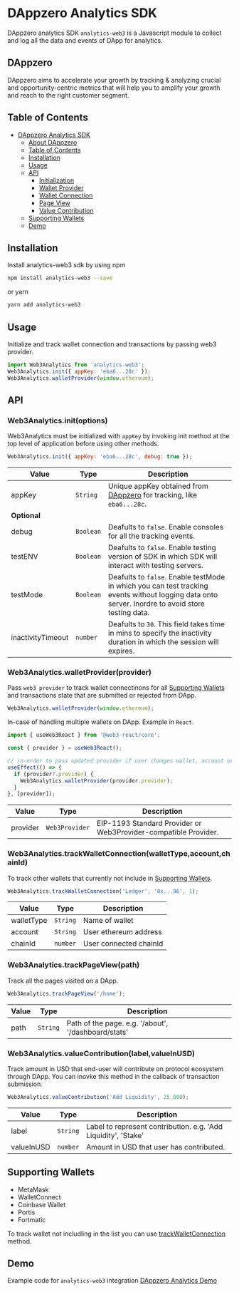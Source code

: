 # DAppzero Analytics SDK

DAppzero analytics SDK `analytics-web3` is a Javascript module to collect and log all the data and events of DApp for analytics.

## DAppzero

DAppzero aims to accelerate your growth by tracking & analyzing crucial and opportunity-centric metrics that will help you to amplify your growth and reach to the right customer segment.

## Table of Contents

- [DAppzero Analytics SDK](#dappzero-analytics-sdk)
  - [About DAppzero](#dappzero)
  - [Table of Contents](#table-of-contents)
  - [Installation](#installation)
  - [Usage](#usage)
  - [API](#api)
    - [Initialization](#web3analyticsinitoptions)
    - [Wallet Provider](#web3analyticswalletproviderprovider)
    - [Wallet Connection](#web3analyticstrackwalletconnectionwallettypeaccountchainid)
    - [Page View](#web3analyticstrackpageviewpath)
    - [Value Contribution](#web3analyticsvaluecontributionlabelvalueinusd)
  - [Supporting Wallets](#supporting-wallets)
  - [Demo](#demo)

## Installation

Install analytics-web3 sdk by using npm

```bash
npm install analytics-web3 --save
```

or yarn

```bash
yarn add analytics-web3
```

## Usage

Initialize and track wallet connection and transactions by passing web3 provider.

```js
import Web3Analytics from 'analytics-web3';
Web3Analytics.init({ appKey: 'eba6...28c' });
Web3Analytics.walletProvider(window.ethereum);
```

## API

### Web3Analytics.init(options)

Web3Analytics must be initialized with `appKey` by invoking init method at the top level of application before using other methods.

```js
Web3Analytics.init({ appKey: 'eba6...28c', debug: true });
```

<!-- Disable table formatting because Prettier messing it up. -->
<!-- prettier-ignore -->
| Value                   | Type    | Description                                                 |
| ------------------------| --------| ------------------------------------------------------------|
|  appKey                 |`String` | Unique appKey obtained from [DAppzero](http://dappzero.io) for tracking, like `eba6...28c`.|
| **Optional**            | | |
|  debug                  |`Boolean`| Deafults to `false`. Enable consoles for all the tracking events.|
|  testENV                |`Boolean`| Deafults to `false`. Enable testing version of SDK in which SDK will interact with testing servers.|
|  testMode               |`Boolean`| Deafults to `false`. Enable testMode in which you can test tracking events without logging data onto server. Inordre to avoid store testing data.|
|  inactivityTimeout      |`number` | Deafults to `30`. This field takes time in mins to specify the inactivity duration in which the session will expires.|

### Web3Analytics.walletProvider(provider)

Pass `web3 provider` to track wallet connectinons for all [Supporting Wallets](#supporting-wallets) and transactions state that are submitted or rejected from DApp.

```js
Web3Analytics.walletProvider(window.ethereum);
```

In-case of handling multiple wallets on DApp. Example in `React`.

```js
import { useWeb3React } from '@web3-react/core';

const { provider } = useWeb3React();

// in-order to pass updated provider if user changes wallet, account or chain.
useEffect(() => {
  if (provider?.provider) {
    Web3Analytics.walletProvider(provider.provider);
  }
}, [provider]);
```

<!-- Disable table formatting because Prettier messing it up. -->
<!-- prettier-ignore -->
| Value         | Type          | Description                                                    |
| --------------| --------------| ---------------------------------------------------------------|
| provider      |`Web3Provider` | EIP-1193 Standard Provider or Web3Provider-compatible Provider.|

### Web3Analytics.trackWalletConnection(walletType,account,chainId)

To track other wallets that currently not include in [Supporting Wallets](#supporting-wallets).

```js
Web3Analytics.trackWalletConnection('Ledger', '0x...96', 1);
```

<!-- Disable table formatting because Prettier messing it up. -->
<!-- prettier-ignore -->
| Value           | Type    | Description                                        |
| ----------------| --------| ---------------------------------------------------|
| walletType      |`String` | Name of wallet |
| account         |`String` | User ethereum address |
| chainId         |`number` | User connected chainId |

### Web3Analytics.trackPageView(path)

Track all the pages visited on a DApp.

```js
Web3Analytics.trackPageView('/home');
```

<!-- Disable table formatting because Prettier messing it up. -->
<!-- prettier-ignore -->
| Value           | Type    | Description                                        |
| ----------------| --------| ---------------------------------------------------|
| path            |`String` | Path of the page. e.g. '/about', '/dashboard/stats'|

### Web3Analytics.valueContribution(label,valueInUSD)

Track amount in USD that end-user will contribute on protocol ecosystem through DApp. You can inovke this method in the callback of transaction submission.

```js
Web3Analytics.valueContribution('Add Liquidity', 25_000);
```

<!-- Disable table formatting because Prettier messing it up. -->
<!-- prettier-ignore -->
| Value           | Type    | Description                                        |
| ----------------| --------| ---------------------------------------------------|
| label           |`String` | Label to represent contribution. e.g. 'Add Liquidity', 'Stake'|
| valueInUSD      |`number` | Amount in USD that user has contributed.           |

## Supporting Wallets

- MetaMask
- WalletConnect
- Coinbase Wallet
- Portis
- Fortmatic

To track wallet not includling in the list you can use [trackWalletConnection](#web3analyticstrackwalletconnectionwallettypeaccountchainid) method.

## Demo

Example code for `analytics-web3` integration [DAppzero Analytics Demo](https://github.com/xorddotcom/DAppzero-Analytics-Demo)
